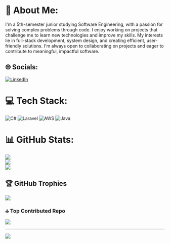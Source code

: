 # 💫 About Me:
I'm a 5th-semester junior studying Software Engineering, with a passion for solving complex problems through code. I enjoy working on projects that challenge me to learn new technologies and improve my skills. My interests lie in full-stack development, system design, and creating efficient, user-friendly solutions. I'm always open to collaborating on projects and eager to contribute to meaningful, impactful software.


## 🌐 Socials:
[![LinkedIn](https://img.shields.io/badge/LinkedIn-%230077B5.svg?logo=linkedin&logoColor=white)](https://linkedin.com/in/tobias-taas) 

# 💻 Tech Stack:
![C#](https://img.shields.io/badge/c%23-%23239120.svg?style=for-the-badge&logo=csharp&logoColor=white) ![Laravel](https://img.shields.io/badge/laravel-%23FF2D20.svg?style=for-the-badge&logo=laravel&logoColor=white) ![AWS](https://img.shields.io/badge/AWS-%23FF9900.svg?style=for-the-badge&logo=amazon-aws&logoColor=white) ![Java](https://img.shields.io/badge/java-%23ED8B00.svg?style=for-the-badge&logo=openjdk&logoColor=white)
# 📊 GitHub Stats:
![](https://github-readme-stats.vercel.app/api?username=TOBETM&theme=catppuccin_mocha&hide_border=false&include_all_commits=true&count_private=false)<br/>
![](https://github-readme-streak-stats.herokuapp.com/?user=TOBETM&theme=catppuccin_mocha&hide_border=false)<br/>
![](https://github-readme-stats.vercel.app/api/top-langs/?username=TOBETM&theme=catppuccin_mocha&hide_border=false&include_all_commits=true&count_private=false&layout=compact)

## 🏆 GitHub Trophies
![](https://github-profile-trophy.vercel.app/?username=TOBETM&theme=catppuccin_mocha&no-frame=false&no-bg=true&margin-w=4)

### 🔝 Top Contributed Repo
![](https://github-contributor-stats.vercel.app/api?username=TOBETM&limit=5&theme=catppuccin_mocha&combine_all_yearly_contributions=true)

---
[![](https://visitcount.itsvg.in/api?id=TOBETM&icon=2&color=0)](https://visitcount.itsvg.in)

<!-- Proudly created with GPRM ( https://gprm.itsvg.in ) -->
